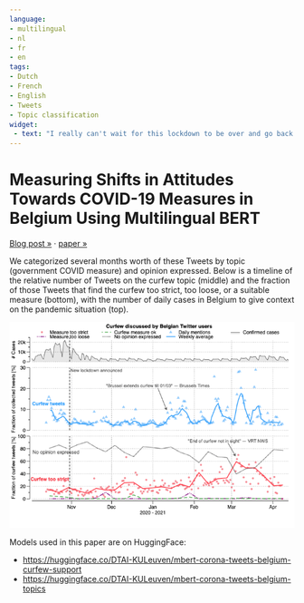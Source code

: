 ```yaml
---
language: 
- multilingual
- nl
- fr
- en
tags:
- Dutch
- French
- English
- Tweets
- Topic classification
widget:
 - text: "I really can't wait for this lockdown to be over and go back to waking up early."
---
```


# Measuring Shifts in Attitudes Towards COVID-19 Measures in Belgium Using Multilingual BERT
[Blog post »](https://people.cs.kuleuven.be/~pieter.delobelle/attitudes-towards-covid-19-measures/?utm_source=huggingface&utm_medium=social&utm_campaign=corona_tweets)   · [paper »](http://arxiv.org/abs/2104.09947)

We categorized several months worth of these Tweets by topic (government COVID measure) and opinion expressed. Below is a timeline of the relative number of Tweets on the curfew topic (middle) and the fraction of those Tweets that find the curfew too strict, too loose, or a suitable measure (bottom), with the number of daily cases in Belgium to give context on the pandemic situation (top).

![chart.png](https://github.com/iPieter/bert-corona-tweets/raw/master/chart.png)


Models used in this paper are on HuggingFace:  
- https://huggingface.co/DTAI-KULeuven/mbert-corona-tweets-belgium-curfew-support  
- https://huggingface.co/DTAI-KULeuven/mbert-corona-tweets-belgium-topics  
